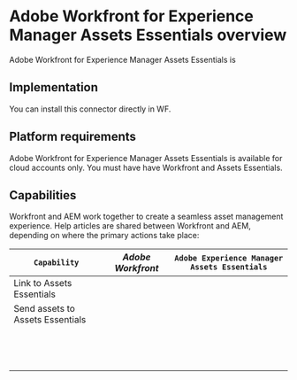 

# Adobe Workfront for Experience Manager Assets Essentials overview

Adobe Workfront for Experience Manager Assets Essentials is

## Implementation

You can install this connector directly in WF.

## Platform requirements

Adobe Workfront for Experience Manager Assets Essentials is available for cloud accounts only. You must have have Workfront and Assets Essentials.

## Capabilities

Workfront and AEM work together to create a seamless asset management experience. Help articles are shared between Workfront and AEM, depending on where the primary actions take place:

| `Capability`  |*Adobe Workfront* | `Adobe Experience Manager Assets Essentials`  |
|---|---|---|
| Link to Assets Essentials |&nbsp; |&nbsp; |
| Send assets to Assets Essentials |&nbsp; |&nbsp; |
| &nbsp; |&nbsp; |&nbsp; |
| &nbsp; |&nbsp; |&nbsp; |
| &nbsp; |&nbsp; |&nbsp; |

